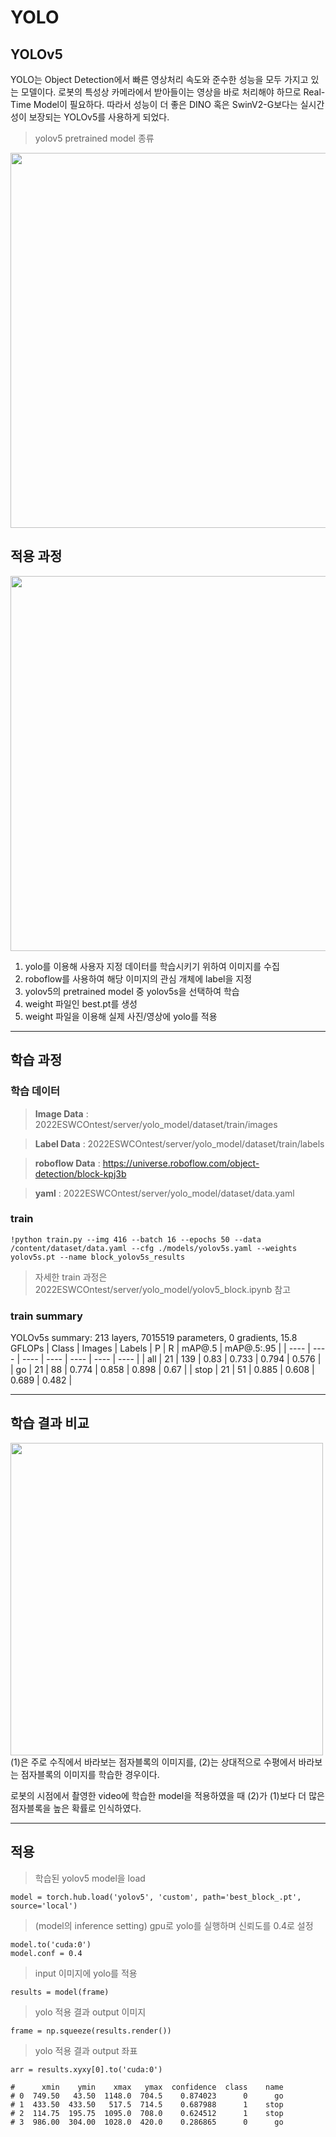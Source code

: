 # YOLO
## YOLOv5
YOLO는 Object Detection에서 빠른 영상처리 속도와 준수한 성능을 모두 가지고 있는 모델이다. 로봇의 특성상 카메라에서 받아들이는 영상을 바로 처리해야 하므로 Real-Time Model이 필요하다. 따라서 성능이 더 좋은 DINO 혹은 SwinV2-G보다는 실시간성이 보장되는 YOLOv5를 사용하게 되었다.
>yolov5 pretrained model 종류
<img src="https://user-images.githubusercontent.com/109569066/193399694-a1de8d2d-315f-42ba-895c-24337ab54c42.png" width="600" />

## 적용 과정
<img src="https://user-images.githubusercontent.com/109569066/193397458-1f8abb3f-f0fb-46fe-9a6a-b89f1622de3f.png" width="600" />

1. yolo를 이용해 사용자 지정 데이터를 학습시키기 위하여 이미지를 수집
2. roboflow를 사용하여 해당 이미지의 관심 개체에 label을 지정
3. yolov5의 pretrained model 중 yolov5s을 선택하여 학습
4. weight 파일인 best.pt를 생성
5. weight 파일을 이용해 실제 사진/영상에 yolo를 적용
---
## 학습 과정

### 학습 데이터
> **Image Data** : 2022ESWCOntest/server/yolo_model/dataset/train/images

> **Label Data** : 2022ESWCOntest/server/yolo_model/dataset/train/labels

> **roboflow Data** : https://universe.roboflow.com/object-detection/block-kpj3b

> **yaml** : 2022ESWCOntest/server/yolo_model/dataset/data.yaml

### train
```
!python train.py --img 416 --batch 16 --epochs 50 --data /content/dataset/data.yaml --cfg ./models/yolov5s.yaml --weights yolov5s.pt --name block_yolov5s_results
```
> 자세한 train 과정은 2022ESWCOntest/server/yolo_model/yolov5_block.ipynb 참고

### train summary
YOLOv5s summary: 213 layers, 7015519 parameters, 0 gradients, 15.8 GFLOPs
| Class | Images | Labels | P | R | mAP@.5 | mAP@.5:.95 |
| ---- | ---- | ---- | ---- | ---- | ---- | ---- |
| all | 21 | 139 | 0.83 | 0.733 | 0.794 | 0.576 |
| go | 21 | 88 | 0.774 | 0.858 | 0.898 | 0.67 |
| stop | 21 | 51 | 0.885 | 0.608 | 0.689 | 0.482 |

---
## 학습 결과 비교
<img src="https://user-images.githubusercontent.com/109569066/193401139-b71b9a93-7f22-43cf-8928-9936e6589023.png" width="500" />
(1)은 주로 수직에서 바라보는 점자블록의 이미지를, (2)는 상대적으로 수평에서 바라보는 점자블록의 이미지를 학습한 경우이다.

로봇의 시점에서 촬영한 video에 학습한 model을 적용하였을 때 (2)가 (1)보다 더 많은 점자블록을 높은 확률로 인식하였다.

---
## 적용
>학습된 yolov5 model을 load
```
model = torch.hub.load('yolov5', 'custom', path='best_block_.pt', source='local')
```
>(model의 inference setting) gpu로 yolo를 실행하며 신뢰도를 0.4로 설정
```
model.to('cuda:0')
model.conf = 0.4
```
>input 이미지에 yolo를 적용
```
results = model(frame)
```
>yolo 적용 결과 output 이미지
```
frame = np.squeeze(results.render())
```
  
>yolo 적용 결과 output 좌표
```
arr = results.xyxy[0].to('cuda:0')

#      xmin    ymin    xmax   ymax  confidence  class    name
# 0  749.50   43.50  1148.0  704.5    0.874023      0      go
# 1  433.50  433.50   517.5  714.5    0.687988      1    stop
# 2  114.75  195.75  1095.0  708.0    0.624512      1    stop
# 3  986.00  304.00  1028.0  420.0    0.286865      0      go
```

